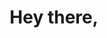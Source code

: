 ---
title: Hey there,
tagline: I'm Aileen Huang.
title_descrip: I'm a full-stack developer in Auckland, New Zealand. If you need a digital solution, then maybe I can help.
title_button: Hire Me
title_button_url: /contact 
cv_button: My Resume
cv_button_url: /cv
cover_image: svg/cover_image.svg

services_heading: What can I do for you?
services_descrip: 
    - I can create performant code behind your API, app and/or website as according to your needs and designs.
    - I can make it work, load fast and look good. 
    - I can identify potential issues and fix them too.
    - I can learn and use different technologies that best fit your project requirements.
    - Let your digital product look and work just the way you wanted it to be.
services_image: svg/services_image.svg

projects_heading: Here are some projects I've worked on.
projects: 
    - dg-client-app:
        name: Divers Group client portal
        built_with: Laravel (PHP), AlpineJS, TailwindCSS
        description: A project that completely upgrades the existing portal with reactive Javascript and modern design practices.
    - pbt-parser:
        name: PBT spreadsheet parser
        built_with: Go, SQLite
        description: An automation project that extracts information from PBTOne runsheets and invoices and outputs them in a Divers Group accounting format.
        more_at: pbt-parser
    - water-outages:
        name: Water API & Dashboard
        built_with: Go, Postgres (PostGIS), Hugo, Vue (CDN)
        description: A project that intends to prove that certain non-rural regions of Auckland get more water outages than others.
projects_button: "& more..."

stack_heading: This is my tech stack I use to build stuff.
stack_descrip: I'm always adding to these as I continue through my endeavours into tech. For a full tech stack list, please refer to [the full tech stack list](/fullstack).
stacks:
    - languages:
        - go
        - python
        - php
        - html
        - css
        - js
    - Builders & frameworks:
        - Hugo
        - Wordpress
        - Django
        - Flask
        - Laravel
        - Tailwind
        - Bootstrap
        - jQuery
        - Vue

speech_bubble_text: I prioritised website printability [amongst other things](/blog/2022/07/portfolio-design/), so not too many frameworks used here.

contact_form_heading: Feel free to contact me.
---
